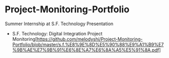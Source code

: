 # Project-Monitoring-Portfolio
Summer Internship at S.F. Technology Presentation

* S.F. Technology: Digital Integration Project Monitoring[https://github.com/melodyshi/Project-Monitoring-Portfolio/blob/master/s.f.%E8%9E%8D%E5%90%88%E9%A1%B9%E7%9B%AE%E7%9B%91%E6%8E%A7%E6%8A%A5%E5%91%8A.pdf]
